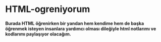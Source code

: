 # HTML-ogreniyorum
#### Burada HTML öğrenirken bir yandan hem kendime hem de başka öğrenmek isteyen insanlara yardımcı olması dileğiyle html notlarımı ve kodlarımı paylaşıyor olacağım.
